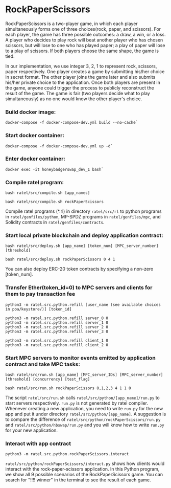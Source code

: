 # RockPaperScissors

RockPaperScissors is a two-player game, in which each player simultaneously forms one of three choices(rock, paper, and scissors).
For each player, the game has three possible outcomes: a draw, a win, or a loss.
A player who decides to play rock will beat another player who has chosen scissors, but will lose to one who has played paper; a play of paper will lose to a play of scissors.
If both players choose the same shape, the game is tied.

In our implementation, we use integer 3, 2, 1 to represent rock, scissors, paper respectively.
One player creates a game by submitting his/her choice in secret format.
The other player joins the game later and also submits his/her private choice to the application.
Once both players are present in the game, anyone could trigger the process to publicly reconstruct the result of the game.
The game is fair (two players decide what to play simultaneously) as no one would know the other player's choice. 

### Build docker image:
```shell
docker-compose -f docker-compose-dev.yml build --no-cache`
```

### Start docker container:
```shell
docker-compose -f docker-compose-dev.yml up -d`
```

### Enter docker container:
```shell
docker exec -it honeybadgerswap_dev_1 bash`
```

### Compile ratel program:
```shell
bash ratel/src/compile.sh [app_names]

bash ratel/src/compile.sh rockPaperScissors
```
Compile ratel programs (*.rl) in directory `ratel/src/rl` to python programs in `ratel/genfiles/python`, MP-SPDZ programs in `ratel/genfiles/mpc`, and Solidity contracts in `ratel/genfiles/contracts`.

### Start local private blockchain and deploy application contract:
```shell
bash ratel/src/deploy.sh [app_name] [token_num] [MPC_server_number] [threshold]

bash ratel/src/deploy.sh rockPaperScissors 0 4 1
```

You can also deploy ERC-20 token contracts by specifying a non-zero [token_num].

### Transfer Ether(token_id=0) to MPC servers and clients for them to pay transaction fee
```shell
python3 -m ratel.src.python.refill [user_name (see available choices in poa/keystore/)] [token_id]

python3 -m ratel.src.python.refill server_0 0
python3 -m ratel.src.python.refill server_1 0
python3 -m ratel.src.python.refill server_2 0
python3 -m ratel.src.python.refill server_3 0

python3 -m ratel.src.python.refill client_1 0
python3 -m ratel.src.python.refill client_2 0
```

### Start MPC servers to monitor events emitted by application contract and take MPC  tasks:
```shell
bash ratel/src/run.sh [app_name] [MPC_server_IDs] [MPC_server_number] [threshold] [concurrency] [test_flag]

bash ratel/src/run.sh rockPaperScissors 0,1,2,3 4 1 1 0
```
The script `ratel/src/run.sh` calls `ratel/src/python/[app_name]/run.py` to start servers respectively. 
`run.py` is not generated by ratel compiler.
Whenever creating a new application, you need to write `run.py` for the new app and put it under directory `ratel/src/python/[app_name]`.
A suggestion is to compare the difference of `ratel/src/python/rockPaperScissors/run.py` and `ratel/src/python/hbswap/run.py` and you will know how to write `run.py` for your new application.

### Interact with app contract
```shell
python3 -m ratel.src.python.rockPaperScissors.interact 
```
`ratel/src/python/rockPaperScissors/interact.py` shows how clients would interact with the rock-paper-scissors application.
In this Python program, we show all 9 possible scenarios of the RockPaperScissors game.
You can search for "!!!! winner" in the terminal to see the result of each game.
